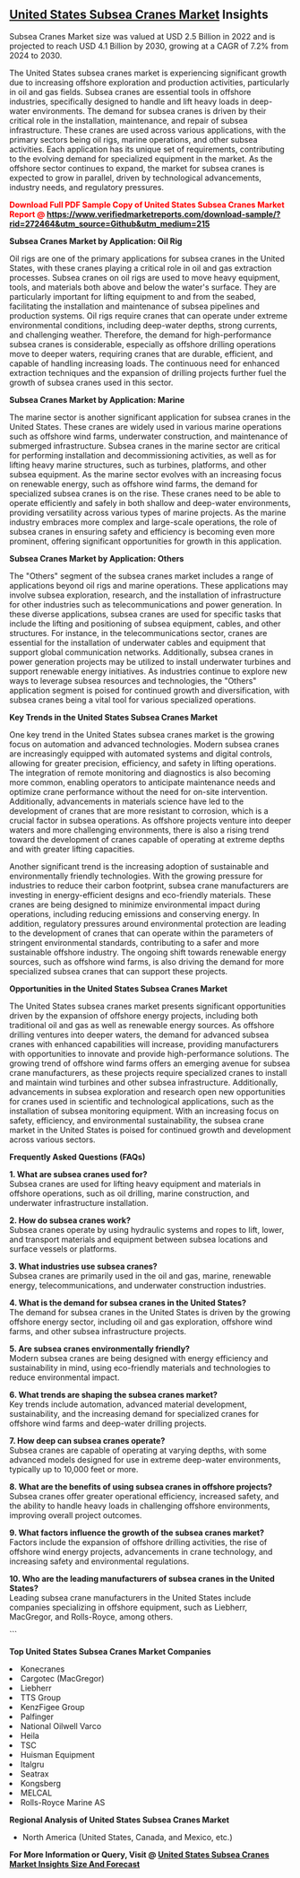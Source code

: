 <h2><a href="https://www.verifiedmarketreports.com/download-sample/?rid=272464&amp;utm_source=Github&amp;utm_medium=215" target="_blank">United States Subsea Cranes Market</a> Insights</h2><p>Subsea Cranes Market size was valued at USD 2.5 Billion in 2022 and is projected to reach USD 4.1 Billion by 2030, growing at a CAGR of 7.2% from 2024 to 2030.</p><p><p>The United States subsea cranes market is experiencing significant growth due to increasing offshore exploration and production activities, particularly in oil and gas fields. Subsea cranes are essential tools in offshore industries, specifically designed to handle and lift heavy loads in deep-water environments. The demand for subsea cranes is driven by their critical role in the installation, maintenance, and repair of subsea infrastructure. These cranes are used across various applications, with the primary sectors being oil rigs, marine operations, and other subsea activities. Each application has its unique set of requirements, contributing to the evolving demand for specialized equipment in the market. As the offshore sector continues to expand, the market for subsea cranes is expected to grow in parallel, driven by technological advancements, industry needs, and regulatory pressures. <strong><p><span class=""><span style="color: #ff0000;"><strong>Download Full PDF Sample Copy of United States Subsea Cranes Market Report</strong> @ </span><a href="https://www.verifiedmarketreports.com/download-sample/?rid=272464&amp;utm_source=Github&amp;utm_medium=215" target="_blank">https://www.verifiedmarketreports.com/download-sample/?rid=272464&amp;utm_source=Github&amp;utm_medium=215</a></span></p></strong></p><p><strong>Subsea Cranes Market by Application: Oil Rig</strong></p><p>Oil rigs are one of the primary applications for subsea cranes in the United States, with these cranes playing a critical role in oil and gas extraction processes. Subsea cranes on oil rigs are used to move heavy equipment, tools, and materials both above and below the water's surface. They are particularly important for lifting equipment to and from the seabed, facilitating the installation and maintenance of subsea pipelines and production systems. Oil rigs require cranes that can operate under extreme environmental conditions, including deep-water depths, strong currents, and challenging weather. Therefore, the demand for high-performance subsea cranes is considerable, especially as offshore drilling operations move to deeper waters, requiring cranes that are durable, efficient, and capable of handling increasing loads. The continuous need for enhanced extraction techniques and the expansion of drilling projects further fuel the growth of subsea cranes used in this sector.</p><p><strong>Subsea Cranes Market by Application: Marine</strong></p><p>The marine sector is another significant application for subsea cranes in the United States. These cranes are widely used in various marine operations such as offshore wind farms, underwater construction, and maintenance of submerged infrastructure. Subsea cranes in the marine sector are critical for performing installation and decommissioning activities, as well as for lifting heavy marine structures, such as turbines, platforms, and other subsea equipment. As the marine sector evolves with an increasing focus on renewable energy, such as offshore wind farms, the demand for specialized subsea cranes is on the rise. These cranes need to be able to operate efficiently and safely in both shallow and deep-water environments, providing versatility across various types of marine projects. As the marine industry embraces more complex and large-scale operations, the role of subsea cranes in ensuring safety and efficiency is becoming even more prominent, offering significant opportunities for growth in this application.</p><p><strong>Subsea Cranes Market by Application: Others</strong></p><p>The "Others" segment of the subsea cranes market includes a range of applications beyond oil rigs and marine operations. These applications may involve subsea exploration, research, and the installation of infrastructure for other industries such as telecommunications and power generation. In these diverse applications, subsea cranes are used for specific tasks that include the lifting and positioning of subsea equipment, cables, and other structures. For instance, in the telecommunications sector, cranes are essential for the installation of underwater cables and equipment that support global communication networks. Additionally, subsea cranes in power generation projects may be utilized to install underwater turbines and support renewable energy initiatives. As industries continue to explore new ways to leverage subsea resources and technologies, the "Others" application segment is poised for continued growth and diversification, with subsea cranes being a vital tool for various specialized operations.</p><p><strong>Key Trends in the United States Subsea Cranes Market</strong></p><p>One key trend in the United States subsea cranes market is the growing focus on automation and advanced technologies. Modern subsea cranes are increasingly equipped with automated systems and digital controls, allowing for greater precision, efficiency, and safety in lifting operations. The integration of remote monitoring and diagnostics is also becoming more common, enabling operators to anticipate maintenance needs and optimize crane performance without the need for on-site intervention. Additionally, advancements in materials science have led to the development of cranes that are more resistant to corrosion, which is a crucial factor in subsea operations. As offshore projects venture into deeper waters and more challenging environments, there is also a rising trend toward the development of cranes capable of operating at extreme depths and with greater lifting capacities.</p><p>Another significant trend is the increasing adoption of sustainable and environmentally friendly technologies. With the growing pressure for industries to reduce their carbon footprint, subsea crane manufacturers are investing in energy-efficient designs and eco-friendly materials. These cranes are being designed to minimize environmental impact during operations, including reducing emissions and conserving energy. In addition, regulatory pressures around environmental protection are leading to the development of cranes that can operate within the parameters of stringent environmental standards, contributing to a safer and more sustainable offshore industry. The ongoing shift towards renewable energy sources, such as offshore wind farms, is also driving the demand for more specialized subsea cranes that can support these projects.</p><p><strong>Opportunities in the United States Subsea Cranes Market</strong></p><p>The United States subsea cranes market presents significant opportunities driven by the expansion of offshore energy projects, including both traditional oil and gas as well as renewable energy sources. As offshore drilling ventures into deeper waters, the demand for advanced subsea cranes with enhanced capabilities will increase, providing manufacturers with opportunities to innovate and provide high-performance solutions. The growing trend of offshore wind farms offers an emerging avenue for subsea crane manufacturers, as these projects require specialized cranes to install and maintain wind turbines and other subsea infrastructure. Additionally, advancements in subsea exploration and research open new opportunities for cranes used in scientific and technological applications, such as the installation of subsea monitoring equipment. With an increasing focus on safety, efficiency, and environmental sustainability, the subsea crane market in the United States is poised for continued growth and development across various sectors.</p><p><strong>Frequently Asked Questions (FAQs)</strong></p><p><strong>1. What are subsea cranes used for?</strong><br>Subsea cranes are used for lifting heavy equipment and materials in offshore operations, such as oil drilling, marine construction, and underwater infrastructure installation.</p><p><strong>2. How do subsea cranes work?</strong><br>Subsea cranes operate by using hydraulic systems and ropes to lift, lower, and transport materials and equipment between subsea locations and surface vessels or platforms.</p><p><strong>3. What industries use subsea cranes?</strong><br>Subsea cranes are primarily used in the oil and gas, marine, renewable energy, telecommunications, and underwater construction industries.</p><p><strong>4. What is the demand for subsea cranes in the United States?</strong><br>The demand for subsea cranes in the United States is driven by the growing offshore energy sector, including oil and gas exploration, offshore wind farms, and other subsea infrastructure projects.</p><p><strong>5. Are subsea cranes environmentally friendly?</strong><br>Modern subsea cranes are being designed with energy efficiency and sustainability in mind, using eco-friendly materials and technologies to reduce environmental impact.</p><p><strong>6. What trends are shaping the subsea cranes market?</strong><br>Key trends include automation, advanced material development, sustainability, and the increasing demand for specialized cranes for offshore wind farms and deep-water drilling projects.</p><p><strong>7. How deep can subsea cranes operate?</strong><br>Subsea cranes are capable of operating at varying depths, with some advanced models designed for use in extreme deep-water environments, typically up to 10,000 feet or more.</p><p><strong>8. What are the benefits of using subsea cranes in offshore projects?</strong><br>Subsea cranes offer greater operational efficiency, increased safety, and the ability to handle heavy loads in challenging offshore environments, improving overall project outcomes.</p><p><strong>9. What factors influence the growth of the subsea cranes market?</strong><br>Factors include the expansion of offshore drilling activities, the rise of offshore wind energy projects, advancements in crane technology, and increasing safety and environmental regulations.</p><p><strong>10. Who are the leading manufacturers of subsea cranes in the United States?</strong><br>Leading subsea crane manufacturers in the United States include companies specializing in offshore equipment, such as Liebherr, MacGregor, and Rolls-Royce, among others.</p>```</p><p><strong>Top United States Subsea Cranes Market Companies</strong></p><div data-test-id=""><p><li>Konecranes</li><li> Cargotec (MacGregor)</li><li> Liebherr</li><li> TTS Group</li><li> KenzFigee Group</li><li> Palfinger</li><li> National Oilwell Varco</li><li> Heila</li><li> TSC</li><li> Huisman Equipment</li><li> Italgru</li><li> Seatrax</li><li> Kongsberg</li><li> MELCAL</li><li> Rolls-Royce Marine AS</li></p><div><strong>Regional Analysis of&nbsp;United States Subsea Cranes Market</strong></div><ul><li dir="ltr"><p dir="ltr">North America&nbsp;(United States, Canada, and Mexico, etc.)</p></li></ul><p><strong>For More Information or Query, Visit @&nbsp;</strong><strong><a href="https://www.verifiedmarketreports.com/product/subsea-cranes-market/?utm_source=Github&amp;utm_medium=215" target="_blank">United States Subsea Cranes Market Insights Size And Forecast</a></strong></p></div>
